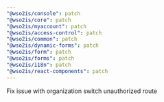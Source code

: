 ```yaml
---
"@wso2is/console": patch
"@wso2is/core": patch
"@wso2is/myaccount": patch
"@wso2is/access-control": patch
"@wso2is/common": patch
"@wso2is/dynamic-forms": patch
"@wso2is/form": patch
"@wso2is/forms": patch
"@wso2is/i18n": patch
"@wso2is/react-components": patch
---
```


Fix issue with organization switch unauthorized route
